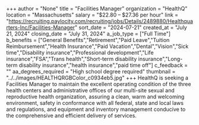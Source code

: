 +++
author = "None"
title = "Facilities Manager"
organization = "HealthQ"
location = "Massachusetts"
salary = "$22.80 – $27.36 per hour"
link = "https://recruiting.paylocity.com/recruiting/jobs/Details/2489880/Healthquarters-Inc/Facilities-Manager"
sort_date = "2024-07-21"
created_at = "July 21, 2024"
closing_date = "July 31, 2024"
a_job_type = ["Full Time"]
b_benefits = ["General Benefits","Retirement","Paid Leave","Tuition Reimbursement","Health Insurance","Paid Vacation","Dental","Vision","Sick time","Disability insurance","Professional development","Life insurance","FSA","Trans health","Short-term disability insurance","Long-term disability insurance","health insurance","paid time off"]
c_feedback = ""
aa_degrees_required = "High school degree required"
thumbnail = "../../images/HEALTHQRGBColor_c0934eb5.jpg"
+++
HealthQ is seeking a Facilities Manager to maintain the excellent operating condition of the three health centers and administrative offices of our multi-site sexual and reproductive health organization, assuring a clean, warm and welcoming environment, safety in conformance with all federal, state and local laws and regulations, and equipment and inventory management conducive to the comprehensive and efficient delivery of services. 